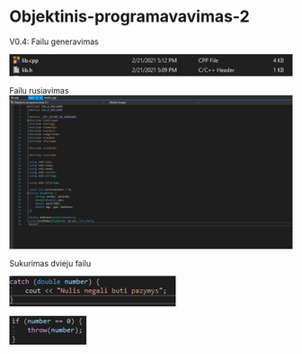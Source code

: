 # Objektinis-programavavimas-2
V0.4:
Failu generavimas

![image](/assets1/your-image.jpg)

Failu rusiavimas
![image](/assets1/your-image1.jpg)

Sukurimas dvieju failu

![image](/assets1/your-image2.jpg)

![image](/assets1/your-image4.jpg)
